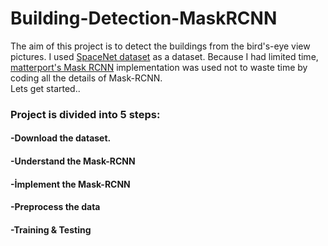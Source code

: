 # Building-Detection-MaskRCNN
The aim of this project is to detect the buildings from the bird's-eye view pictures. I used
[SpaceNet dataset](https://spacenetchallenge.github.io) as a dataset. Because I had limited time,
[matterport's Mask RCNN](https://github.com/matterport/Mask_RCNN) implementation was used not to waste time by coding all the details
of Mask-RCNN.  
Lets get started..

### Project is divided into 5 steps:
#### -Download the dataset.
#### -Understand the Mask-RCNN
#### -İmplement the Mask-RCNN
#### -Preprocess the data
#### -Training & Testing
